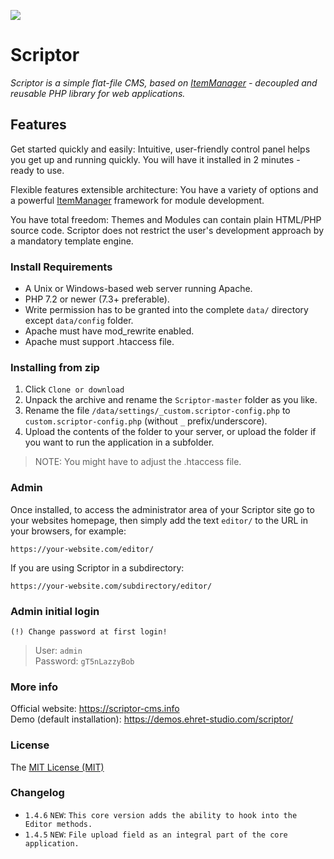![](https://demos.ehret-studio.com/scriptor/data/uploads/scriptor-dashboard-github.png)

# Scriptor

_Scriptor is a simple flat-file CMS, based on [ItemManager](https://github.com/bigin/ItemManager-3) - 
decoupled and reusable PHP library for web applications._   

## Features   
Get started quickly and easily: Intuitive, user-friendly control panel helps you get up and running quickly. 
You will have it installed in 2 minutes - ready to use.   

Flexible features extensible architecture: You have a variety of options and a powerful [ItemManager](https://github.com/bigin/ItemManager-3) 
framework for module development.

You have total freedom: Themes and Modules can contain plain HTML/PHP source code. Scriptor does not restrict the user's development approach 
by a mandatory template engine.


### Install Requirements
- A Unix or Windows-based web server running Apache.   
- PHP 7.2 or newer (7.3+ preferable).   
- Write permission has to be granted into the complete `data/` directory except `data/config` folder.   
- Apache must have mod_rewrite enabled.   
- Apache must support .htaccess file.   
    
### Installing from zip
1. Click `Clone or download`
2. Unpack the archive and rename the `Scriptor-master` folder as you like.
3. Rename the file `/data/settings/_custom.scriptor-config.php` to `custom.scriptor-config.php` (without `_` prefix/underscore).
4. Upload the contents of the folder to your server, or upload the folder if you want to run the application in a subfolder.
    
> NOTE: You might have to adjust the .htaccess file.
    
### Admin
Once installed, to access the administrator area of your Scriptor site go to your websites homepage, then simply add the text `editor/` to the URL in your browsers, for example: 
```
https://your-website.com/editor/
```

If you are using Scriptor in a subdirectory: 
```
https://your-website.com/subdirectory/editor/
```

### Admin initial login  
`(!) Change password at first login!`  
> User: `admin`   
> Password: `gT5nLazzyBob`


### More info
Official website: https://scriptor-cms.info   
Demo (default installation): https://demos.ehret-studio.com/scriptor/
  

### License
The [MIT License (MIT)](https://github.com/bigin/Scriptor/blob/master/LICENSE)

### Changelog
- `1.4.6` `NEW`: `This core version adds the ability to hook into the Editor methods.`   
- `1.4.5` `NEW`: `File upload field as an integral part of the core application.`
